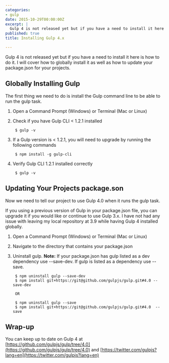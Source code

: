 ```yaml
---
categories:
- gulp
date: 2015-10-29T00:00:00Z
excerpt: |
  Gulp 4 is not released yet but if you have a need to install it here is how to do it.  I will cover how to globally install it as well as how to update your package.json for your projects.
published: true
title: Installing Gulp 4.x

---
```


Gulp 4 is not released yet but if you have a need to install it here is how to do it.  I will cover how to globally install it as well as how to update your package.json for your projects.

## Globally Installing Gulp

The first thing we need to do is install the Gulp command line to be able to run the gulp task.

1. Open a Command Prompt (Windows) or Terminal (Mac or Linux)
1. Check if you have Gulp CLI < 1.2.1 installed

    	$ gulp -v

1. If a Gulp version is < 1.2.1, you will need to upgrade by running the following commands

        $ npm install -g gulp-cli

1. Verify Gulp CLI 1.2.1 installed correctly
    
        $ gulp -v
            
## Updating Your Projects package.son

Now we need to tell our project to use Gulp 4.0 when it runs the gulp task.

If you using a previous version of Gulp in your package.json file, you can upgrade it if you would like or continue to use Gulp 3.x.  I have not had any issue with leaving my local repository at 3.9 while having Gulp 4 installed globally.

1. Open a Command Prompt (Windows) or Terminal (Mac or Linux)
1. Navigate to the directory that contains your package.json
1. Uninstall gulp.  **Note:** If your package.json has gulp listed as a dev dependency use  --save-dev.  If gulp is listed as a dependency use --save.

        $ npm uninstall gulp --save-dev
        $ npm install git+https://git@github.com/gulpjs/gulp.git#4.0 --save-dev
        
        OR
        
        $ npm uninstall gulp --save
        $ npm install git+https://git@github.com/gulpjs/gulp.git#4.0  --save
    
## Wrap-up

You can keep up to date on Gulp 4 at [https://github.com/gulpjs/gulp/tree/4.0](https://github.com/gulpjs/gulp/tree/4.0) and [https://twitter.com/gulpjs?lang=en](https://twitter.com/gulpjs?lang=en)